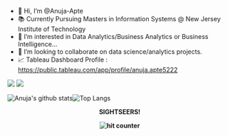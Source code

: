 - 👋 Hi, I’m @Anuja-Apte
- 📚 Currently Pursuing Masters in Information Systems @ New Jersey Institute of Technology
- 👀 I’m interested in Data Analytics/Business Analytics or Business Intelligence...
- 🤝 I’m looking to collaborate on data science/analytics projects.
- 📈 Tableau Dashboard Profile : https://public.tableau.com/app/profile/anuja.apte5222

[<img src="https://img.shields.io/badge/linkedin-%230077B5.svg?&style=for-the-badge&logo=linkedin&logoColor=white" />](http://www.linkedin.com/in/anuja-apte) [<img src = "https://img.shields.io/badge/instagram-%23E4405F.svg?&style=for-the-badge&logo=instagram&logoColor=white">](http://instagram.com/_anuja99)

![Anuja's github stats](https://github-readme-stats.vercel.app/api?username=Apte-Anuja&count_private=true&show_icons=true&theme=dark)![Top Langs](https://github-readme-stats.vercel.app/api/top-langs/?username=Apte-Anuja&layout=compact&theme=dark)<br>

<div align="center">
 <p><strong>SIGHTSEERS!<Strong></p>
 <img src="https://profile-counter.glitch.me/Apte-Anuja/count.svg" alt="hit counter" align="center">
</div>
